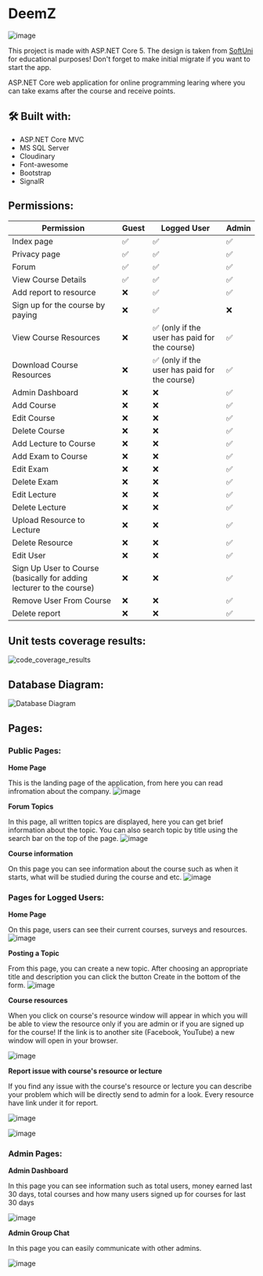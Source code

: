 # DeemZ

![image](https://user-images.githubusercontent.com/56674380/129486206-6f0a40c7-fe25-46cd-8b84-933e5e3d2532.png)

This project is made with ASP.NET Core 5. The design is taken from [SoftUni](https://softuni.bg/) for educational purposes! Don't forget to make initial migrate if you want to start the app.

ASP.NET Core web application for online programming learing where you can take exams after the course and receive points.

## 🛠 Built with:

- ASP.NET Core MVC
- MS SQL Server
- Cloudinary
- Font-awesome
- Bootstrap
- SignalR

## Permissions:

| Permission                                                           | Guest | Logged User                                   | Admin |
| -------------------------------------------------------------------- | ----- | --------------------------------------------- | ----- |
| Index page                                                           | ✅    | ✅                                            | ✅    |
| Privacy page                                                         | ✅    | ✅                                            | ✅    |
| Forum                                                                | ✅    | ✅                                            | ✅    |
| View Course Details                                                  | ✅    | ✅                                            | ✅    |
| Add report to resource                                               | ❌    | ✅                                            | ✅    |
| Sign up for the course by paying                                     | ❌    | ✅                                            | ❌    |
| View Course Resources                                                | ❌    | ✅ (only if the user has paid for the course) | ✅    |
| Download Course Resources                                            | ❌    | ✅ (only if the user has paid for the course) | ✅    |
| Admin Dashboard                                                      | ❌    | ❌                                            | ✅    |
| Add Course                                                           | ❌    | ❌                                            | ✅    |
| Edit Course                                                          | ❌    | ❌                                            | ✅    |
| Delete Course                                                        | ❌    | ❌                                            | ✅    |
| Add Lecture to Course                                                | ❌    | ❌                                            | ✅    |
| Add Exam to Course                                                   | ❌    | ❌                                            | ✅    |
| Edit Exam                                                            | ❌    | ❌                                            | ✅    |
| Delete Exam                                                          | ❌    | ❌                                            | ✅    |
| Edit Lecture                                                         | ❌    | ❌                                            | ✅    |
| Delete Lecture                                                       | ❌    | ❌                                            | ✅    |
| Upload Resource to Lecture                                           | ❌    | ❌                                            | ✅    |
| Delete Resource                                                      | ❌    | ❌                                            | ✅    |
| Edit User                                                            | ❌    | ❌                                            | ✅    |
| Sign Up User to Course (basically for adding lecturer to the course) | ❌    | ❌                                            | ✅    |
| Remove User From Course                                              | ❌    | ❌                                            | ✅    |
| Delete report                                                        | ❌    | ❌                                            | ✅    |

## Unit tests coverage results:

![code_coverage_results](https://i.ibb.co/tzVpM9T/covergae.png)

## Database Diagram:

![Database Diagram](https://i.ibb.co/fnmd21t/deemz-db.png)

## Pages:

### Public Pages:

**Home Page**

This is the landing page of the application, from here you can read infromation about the company.
![image](https://user-images.githubusercontent.com/56674380/129486952-c0732410-b630-4eab-98b8-f5e451f72315.png)

**Forum Topics**

In this page, all written topics are displayed, here you can get brief information about the topic. You can also search topic by title using the search bar on the top of the page.
![image](https://user-images.githubusercontent.com/56674380/129487234-70a9fea8-2a4b-462a-985b-04934093adc2.png)

**Course information**

On this page you can see information about the course such as when it starts, what will be studied during the course and etc.
![image](https://user-images.githubusercontent.com/56674380/129883919-887da01f-693e-4d3d-8e35-183bbe054889.png)

### Pages for Logged Users:

**Home Page**

On this page, users can see their current courses, surveys and resources.
![image](https://user-images.githubusercontent.com/56674380/141983858-33b5fc2d-bc10-4573-8af7-415012b5d694.png)

**Posting a Topic**

From this page, you can create a new topic. After choosing an appropriate title and description you can click the button Create in the bottom of the form.
![image](https://user-images.githubusercontent.com/56674380/129487333-1704af2b-e5b5-4921-b5c9-8ab6dbab1362.png)

**Course resources**

When you click on course's resource window will appear in which you will be able to view the resource only if you are admin or if you are signed up for the course! If the link is to another site (Facebook, YouTube) a new window will open in your browser.

![image](https://user-images.githubusercontent.com/56674380/129884999-5253563c-09da-4f29-b819-defcb18193cb.png)

**Report issue with course's resource or lecture**

If you find any issue with the course's resource or lecture you can describe your problem which will be directly send to admin for a look. Every resource have link under it for report.

![image](https://user-images.githubusercontent.com/56674380/129885651-9abf83b5-94fd-45db-8789-9a413ca89124.png)

![image](https://user-images.githubusercontent.com/56674380/129885299-0fe689d5-e7de-45fe-9423-34113888a78d.png)

### Admin Pages:

**Admin Dashboard**

In this page you can see information such as total users, money earned last 30 days, total courses and how many users signed up for courses for last 30 days

![image](https://user-images.githubusercontent.com/56674380/129886615-83c516b4-9645-4fb7-b637-bbbf01094426.png)

**Admin Group Chat**

In this page you can easily communicate with other admins.

![image](https://user-images.githubusercontent.com/56674380/131031010-f2234a83-9211-4aee-881a-c53f2cad5ca1.png)
